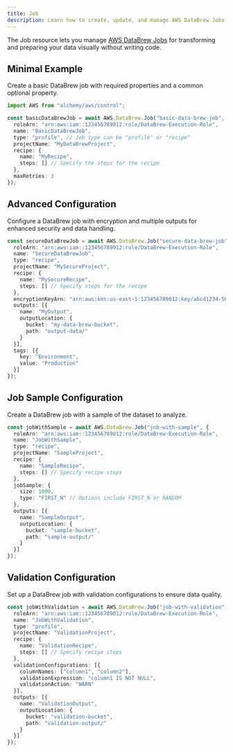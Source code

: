 ```yaml
---
title: Job
description: Learn how to create, update, and manage AWS DataBrew Jobs using Alchemy Cloud Control.
---
```


The Job resource lets you manage [AWS DataBrew Jobs](https://docs.aws.amazon.com/databrew/latest/userguide/) for transforming and preparing your data visually without writing code. 

## Minimal Example

Create a basic DataBrew job with required properties and a common optional property.

```ts
import AWS from "alchemy/aws/control";

const basicDataBrewJob = await AWS.DataBrew.Job("basic-data-brew-job", {
  roleArn: "arn:aws:iam::123456789012:role/DataBrew-Execution-Role",
  name: "BasicDataBrewJob",
  type: "profile", // Job type can be "profile" or "recipe"
  projectName: "MyDataBrewProject",
  recipe: {
    name: "MyRecipe",
    steps: [] // Specify the steps for the recipe
  },
  maxRetries: 3
});
```

## Advanced Configuration

Configure a DataBrew job with encryption and multiple outputs for enhanced security and data handling.

```ts
const secureDataBrewJob = await AWS.DataBrew.Job("secure-data-brew-job", {
  roleArn: "arn:aws:iam::123456789012:role/DataBrew-Execution-Role",
  name: "SecureDataBrewJob",
  type: "recipe",
  projectName: "MySecureProject",
  recipe: {
    name: "MySecureRecipe",
    steps: [] // Specify steps for the recipe
  },
  encryptionKeyArn: "arn:aws:kms:us-east-1:123456789012:key/abcd1234-56ef-78gh-90ij-klmnopqrst",
  outputs: [{
    name: "MyOutput",
    outputLocation: {
      bucket: "my-data-brew-bucket",
      path: "output-data/"
    }
  }],
  tags: [{
    key: "Environment",
    value: "Production"
  }]
});
```

## Job Sample Configuration

Create a DataBrew job with a sample of the dataset to analyze.

```ts
const jobWithSample = await AWS.DataBrew.Job("job-with-sample", {
  roleArn: "arn:aws:iam::123456789012:role/DataBrew-Execution-Role",
  name: "JobWithSample",
  type: "recipe",
  projectName: "SampleProject",
  recipe: {
    name: "SampleRecipe",
    steps: [] // Specify recipe steps
  },
  jobSample: {
    size: 1000,
    type: "FIRST_N" // Options include FIRST_N or RANDOM
  },
  outputs: [{
    name: "SampleOutput",
    outputLocation: {
      bucket: "sample-bucket",
      path: "sample-output/"
    }
  }]
});
```

## Validation Configuration

Set up a DataBrew job with validation configurations to ensure data quality.

```ts
const jobWithValidation = await AWS.DataBrew.Job("job-with-validation", {
  roleArn: "arn:aws:iam::123456789012:role/DataBrew-Execution-Role",
  name: "JobWithValidation",
  type: "profile",
  projectName: "ValidationProject",
  recipe: {
    name: "ValidationRecipe",
    steps: [] // Specify recipe steps
  },
  validationConfigurations: [{
    columnNames: ["column1", "column2"],
    validationExpression: "column1 IS NOT NULL",
    validationAction: "WARN"
  }],
  outputs: [{
    name: "ValidationOutput",
    outputLocation: {
      bucket: "validation-bucket",
      path: "validation-output/"
    }
  }]
});
```